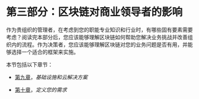 # 第三部分：区块链对商业领导者的影响

作为贵组织的管理者，在考虑到您的职能专业知识和行业时，有哪些固有要素需要考虑？阅读完本部分后，您应该能够理解区块链如何帮助您解决业务挑战并改善组织内的流程。作为决策者，您应该能够理解区块链对您的业务问题是否有用，并能够选择一个适合的框架来实施。

本节包括以下章节：

+   [第九章](e768d501-bd11-4725-96d3-4898bdf5e063.xhtml)，*基础设施和云解决方案*

+   [第十章](b0e2ef6e-a401-41ad-b3db-92ee73b64f68.xhtml)，*定义您的需求*
